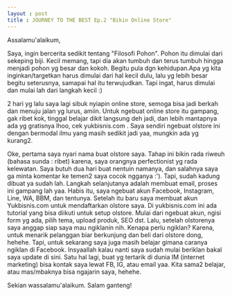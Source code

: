 ```yaml
---
layout : post
title : JOURNEY TO THE BEST Ep.2 "Bikin Online Store"
---
```


Assalamu'alaikum,

Saya, ingin bercerita sedikit tentang "Filosofi Pohon". Pohon itu dimulai dari sekeping biji. Kecil memang, tapi dia akan tumbuh dan terus tumbuh hingga menjadi pohon yg besar dan kokoh. Begitu pula dgn kehidupan.Apa yg kita inginkan/targetkan harus dimulai dari hal kecil dulu, lalu yg lebih besar begitu seterusnya, samapai hal itu terwujudkan. Tapi ingat, harus dimulai dan mulai lah dari langkah kecil :)

2 hari yg lalu saya lagi sibuk nyiapin online store, semoga bisa jadi berkah dan menuju jalan yg lurus, amiin. Untuk ngebuat online store itu gampang, gak ribet kok, tinggal belajar dikit langsung deh jadi, dan lebih mantapnya ada yg gratisnya lhoo, cek yukbisnis.com . Saya sendiri ngebuat olstore ini dengan bermodal ilmu yang masih sedikit jadi yaa, mungkin ada yg kurang2. 

Oke, pertama saya nyari nama buat olstore saya. Tahap ini bikin rada riweuh (bahasa sunda : ribet) karena, saya orangnya perfectionist yg rada kelewatan. Saya butuh dua hari buat nentuin namanya, dan salahnya saya ga minta komentar ke temen2 saya cocok ngganya :'). Tapi, sudah kadung dibuat ya sudah lah.
Langkah selanjutanya adalah membuat email, proses ini gampang lah yaa. Habis itu, saya ngebuat akun Facebook, Instagram, Line, WA, BBM, dan tentunya. Setelah itu baru saya membuat akun Yukbisnis.com untuk mendaftarkan olstore saya. Di yukbisnis.com ini ada tutorial yang bisa diikuti untuk setup olstore. Mulai dari ngebuat akun, ngisi form yg ada, pilih tema, upload produk, SEO dst. Lalu, setelah olstorenya saya anggap siap saya mau ngiklanin nih. Kenapa perlu ngiklan? Karena, untuk menarik pelanggan biar berkunjung dan beli dari olstore dong, hehehe. Tapi, untuk sekarang saya juga masih belajar gimana caranya ngiklan di Facebook. Insyaallah kalau nanti saya sudah mulai beriklan bakal saya update di sini. Satu hal lagi, buat yg tertarik di dunia IM (internet marketing) bisa kontak saya lewat FB, IG, atau email yaa. Kita sama2 belajar, atau mas/mbaknya bisa ngajarin saya, hehehe. 

Sekian wassalamu'alaikum.
Salam ganteng!
